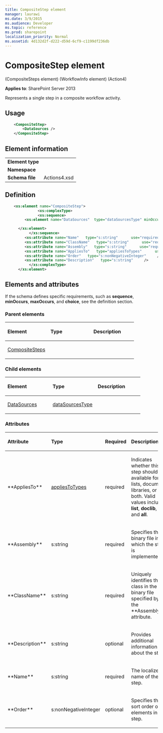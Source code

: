 ```yaml
---
title: CompositeStep element
manager: laurawi
ms.date: 3/9/2015
ms.audience: Developer
ms.topic: reference
ms.prod: sharepoint
localization_priority: Normal
ms.assetid: 4d132d2f-d222-d59d-6cf9-c1199df236db
---
```


# CompositeStep element 

(CompositeSteps element) (WorkflowInfo element) (Action4)

**Applies to**: SharePoint Server 2013

Represents a single step in a composite workflow activity.

## Usage

```XML
    <CompositeStep>
        <DataSources />
    </CompositeStep>
```

## Element information

|   |   |
|---|---|
| **Element type**  |  |
| **Namespace**     |  |
| **Schema file**   | Actions4.xsd |

## Definition

```XML
    <xs:element name="CompositeStep">
               <xs:complexType>
               <xs:sequence>
         <xs:element name="DataSources"  type="dataSourcesType" minOccurs="0"  maxOccurs="1">

      </xs:element>  
           </xs:sequence>
         <xs:attribute name="Name"   type="s:string"      use="required"     />
         <xs:attribute name="ClassName"   type="s:string"      use="required"     />
         <xs:attribute name="Assembly"   type="s:string"      use="required"     />
         <xs:attribute name="AppliesTo"   type="appliesToTypes"      use="required"     />
         <xs:attribute name="Order"   type="s:nonNegativeInteger"     />
         <xs:attribute name="Description"   type="s:string"     />
           </xs:complexType>
      </xs:element>  
```

## Elements and attributes

If the schema defines specific requirements, such as **sequence**, **minOccurs**, **maxOccurs**, and **choice**, see the definition section.

### Parent elements

<table>
<colgroup>
<col width="33%" />
<col width="33%" />
<col width="33%" />
</colgroup>
<thead>
<tr class="header">
<th align="left"><p>Element</p></th>
<th align="left"><p>Type</p></th>
<th align="left"><p>Description</p></th>
</tr>
</thead>
<tbody>
<tr class="odd">
<td align="left"><p><a href="compositesteps-element-workflowinfo-elementaction4.md">CompositeSteps</a></p></td>
<td align="left"><p></p></td>
<td align="left"><p></p></td>
</tr>
</tbody>
</table>

### Child elements

<table>
<colgroup>
<col width="33%" />
<col width="33%" />
<col width="33%" />
</colgroup>
<thead>
<tr class="header">
<th align="left"><p>Element</p></th>
<th align="left"><p>Type</p></th>
<th align="left"><p>Description</p></th>
</tr>
</thead>
<tbody>
<tr class="odd">
<td align="left"><p><a href="datasources-element-compositestep-elementcompositesteps-elementworkflowinfo-elem.md">DataSources</a></p></td>
<td align="left"><p><a href="datasourcestype-complextype-action4.md">dataSourcesType</a></p></td>
<td align="left"><p></p></td>
</tr>
</tbody>
</table>

### Attributes

<table>
<colgroup>
<col width="15%" />
<col width="15%" />
<col width="15%" />
<col width="35%" />
<col width="20%" />
</colgroup>
<thead>
<tr class="header">
<th align="left"><p>Attribute</p></th>
<th align="left"><p>Type</p></th>
<th align="left"><p>Required</p></th>
<th align="left"><p>Description</p></th>
<th align="left"><p>Possible values</p></th>
</tr>
</thead>
<tbody>
<tr class="odd">
<td align="left"><p>**AppliesTo**</p></td>
<td align="left"><p><a href="appliestotypes-simpletype-action4.md">appliesToTypes</a></p></td>
<td align="left"><p>required</p></td>
<td align="left"><p>Indicates whether this step should be available for lists, document libraries, or both. Valid values include <strong>list</strong>, <strong>doclib</strong>, and <strong>all</strong>.</p></td>
<td align="left"><p>Values of the appliesToTypes type.</p></td>
</tr>
<tr class="even">
<td align="left"><p>**Assembly**</p></td>
<td align="left"><p>s:string</p></td>
<td align="left"><p>required</p></td>
<td align="left"><p>Specifies the binary file in which the step is implemented.</p></td>
<td align="left"><p>Values of the s:string type.</p></td>
</tr>
<tr class="odd">
<td align="left"><p>**ClassName**</p></td>
<td align="left"><p>s:string</p></td>
<td align="left"><p>required</p></td>
<td align="left"><p>Uniquely identifies the class in the binary file specified by the **Assembly** attribute.</p></td>
<td align="left"><p>Values of the s:string type.</p></td>
</tr>
<tr class="even">
<td align="left"><p>**Description**</p></td>
<td align="left"><p>s:string</p></td>
<td align="left"><p>optional</p></td>
<td align="left"><p>Provides additional information about the step.</p></td>
<td align="left"><p>Values of the s:string type.</p></td>
</tr>
<tr class="odd">
<td align="left"><p>**Name**</p></td>
<td align="left"><p>s:string</p></td>
<td align="left"><p>required</p></td>
<td align="left"><p>The localized name of the step.</p></td>
<td align="left"><p>Values of the s:string type.</p></td>
</tr>
<tr class="even">
<td align="left"><p>**Order**</p></td>
<td align="left"><p>s:nonNegativeInteger</p></td>
<td align="left"><p>optional</p></td>
<td align="left"><p>Specifies the sort order of elements in the step.</p></td>
<td align="left"><p>Values of the s:nonNegativeInteger type.</p></td>
</tr>
</tbody>
</table>








